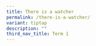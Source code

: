 ```yaml
---
title: There is a watcher
permalink: /there-is-a-watcher/
variant: tiptap
description: ""
third_nav_title: Term 1
---
```

